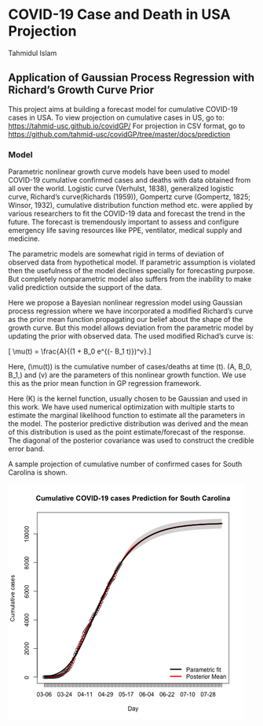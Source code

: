 COVID-19 Case and Death in USA Projection
================
Tahmidul Islam

## Application of Gaussian Process Regression with Richard’s Growth Curve Prior

This project aims at building a forecast model for cumulative COVID-19
cases in USA. To view projection on cumulative cases in US, go to:
<https://tahmid-usc.github.io/covidGP/> For projection in CSV format, go
to <https://github.com/tahmid-usc/covidGP/tree/master/docs/prediction>

### Model

Parametric nonlinear growth curve models have been used to model
COVID-19 cumulative confirmed cases and deaths with data obtained from
all over the world. Logistic curve (Verhulst, 1838), generalized
logistic curve, Richard’s curve(Richards (1959)), Gompertz curve
(Gompertz, 1825; Winsor, 1932), cumulative distribution function method
etc. were applied by various researchers to fit the COVID-19 data and
forecast the trend in the future. The forecast is tremendously important
to assess and configure emergency life saving resources like PPE,
ventilator, medical supply and medicine.

The parametric models are somewhat rigid in terms of deviation of
observed data from hypothetical model. If parametric assumption is
violated then the usefulness of the model declines specially for
forecasting purpose. But completely nonparametric model also suffers
from the inability to make valid prediction outside the support of the
data.

Here we propose a Bayesian nonlinear regression model using Gaussian
process regression where we have incorporated a modified Richard’s curve
as the prior mean function propagating our belief about the shape of the
growth curve. But this model allows deviation from the parametric model
by updating the prior with observed data. The used modified Richad’s
curve is:

\[ \mu(t) = \frac{A}{(1 + B_0 e^{(- B_1 t)})^v}.\]

Here, \(\mu(t)\) is the cumulative number of cases/deaths at time \(t\).
\(A, B_0, B_1,\) and \(v\) are the parameters of this nonlinear growth
function. We use this as the prior mean function in GP regression
framework.

Here \(K\) is the kernel function, usually chosen to be Gaussian and
used in this work. We have used numerical optimization with multiple
starts to estimate the marginal likelihood function to estimate all the
parameters in the model. The posterior predictive distribution was
derived and the mean of this distribution is used as the point
estimate/forecast of the response. The diagonal of the posterior
covariance was used to construct the credible error band.

A sample projection of cumulative number of confirmed cases for South
Carolina is shown.

![](docs/plot/South%20Carolina.png)
